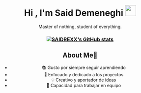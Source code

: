 <h1 align="center"><b>Hi , I'm Said Demeneghi </b><img src="https://media.giphy.com/media/hvRJCLFzcasrR4ia7z/giphy.gif" width="35"></h1>
<div align="center">Master of nothing, student of everything.<h3 align="center">

[![SAIDREXX's GitHub stats](https://github-readme-stats-eight-kappa-47.vercel.app/api?username=SAIDREXX&show_icons=true&theme=dark)](https://github.com/SAIDREXX/github-readme-stats)
  <h2>About Me🧠</h2>
  
- 📚 Gusto por siempre seguir aprendiendo
- 🎯 Enfocado y dedicado a los proyectos
- 💡 Creativo y aportador de ideas
- 🫡 Capacidad para trabajar en equipo

</div>
